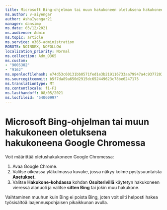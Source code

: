 ```yaml
---
title: Microsoft Bing-ohjelman tai muun hakukoneen oletuksena hakukoneena Google Chromessa
ms.author: v-aiyengar
author: AshaIyengar21
manager: dansimp
ms.date: 03/12/2021
ms.audience: Admin
ms.topic: article
ms.service: o365-administration
ROBOTS: NOINDEX, NOFOLLOW
localization_priority: Normal
ms.collection: Adm_O365
ms.custom:
- "9005302"
- "9162"
ms.openlocfilehash: e74d53c60131bb0571fed1e3b219116733aa79947a4c93772039da3bee0660d8
ms.sourcegitcommit: b5f7da89a650d2915dc652449623c78be6247175
ms.translationtype: MT
ms.contentlocale: fi-FI
ms.lasthandoff: 08/05/2021
ms.locfileid: "54060997"
---
```

# <a name="set-microsoft-bing-or-another-search-engine-as-the-default-search-engine-in-google-chrome"></a>Microsoft Bing-ohjelman tai muun hakukoneen oletuksena hakukoneena Google Chromessa

Voit määrittää oletushakukoneen Google Chromessa:

1. Avaa Google Chrome.
1. Valitse oikeassa yläkulmassa kuvake, jossa näkyy kolme pystysuuntaista **Asetukset.**
1. Valitse **Hakukone-kohdassa** kohdan **Osoiterivillä** käytetyn hakukoneen vieressä alanuoli ja valitse **sitten Bing** tai jokin muu hakukone.

Vaihtaminen muuhun kuin Bing ei poista Bing, joten voit silti helposti hakea työsisältöä laajennuspohjaisen pikaikkunan avulla.
